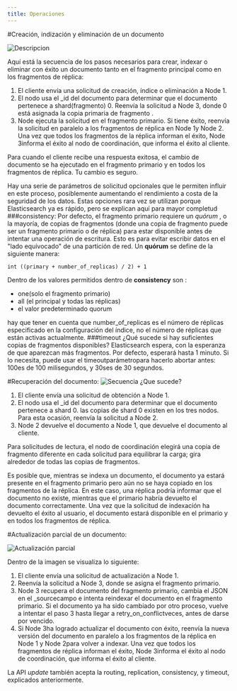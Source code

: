 ```yaml
---
title: Operaciones 
---
```


#Creación, indización y eliminación de un documento

![Descripcion](https://www.elastic.co/guide/en/elasticsearch/guide/master/images/elas_0402.png)

Aquí está la secuencia de los pasos necesarios para crear, indexar o eliminar con éxito un documento tanto en el fragmento principal como en los fragmentos de réplica:

1. El cliente envía una solicitud de creación, índice o eliminación a Node 1.
2. El nodo usa el  _id del documento para determinar que el documento pertenece a shard(fragmento) 0. Reenvía la solicitud a Node 3, donde 0 está asignada la copia primaria de fragmento .
3. Node ejecuta la solicitud en el fragmento primario. Si tiene éxito, reenvía la solicitud en paralelo a los fragmentos de réplica en Node 1y Node 2. Una vez que todos los fragmentos de la réplica informan el éxito, Node 3informa el éxito al nodo de coordinación, que informa el éxito al cliente.

Para cuando el cliente recibe una respuesta exitosa, el cambio de documento se ha ejecutado en el fragmento primario y en todos los fragmentos de réplica. Tu cambio es seguro.

Hay una serie de parámetros de solicitud opcionales que le permiten influir en este proceso, posiblemente aumentando el rendimiento a costa de la seguridad de los datos. Estas opciones rara vez se utilizan porque Elasticsearch ya es rápido, pero se explican aquí para mayor completud
###consistency:
Por defecto, el fragmento primario requiere un *quórum* , o la mayoría, de copias de fragmentos (donde una copia de fragmento puede ser un fragmento primario o de réplica) para estar disponible antes de intentar una operación de escritura. Esto es para evitar escribir datos en el "lado equivocado" de una partición de red. Un **quórum** se define de la siguiente manera:
```
int ((primary + number_of_replicas) / 2) + 1
```
Dentro de los valores permitidos dentro de **consistency** son :
* one(solo el fragmento primario)
* all (el principal y todas las réplicas)
* el valor predeterminado quorum

hay que tener en cuenta que number_of_replicas es el número de réplicas especificado en la configuración del índice, no el número de réplicas que están activas actualmente.
###timeout
¿Qué sucede si hay suficientes copias de fragmentos disponibles? Elasticsearch espera, con la esperanza de que aparezcan más fragmentos. Por defecto, esperará hasta 1 minuto. Si lo necesita, puede usar el timeoutparámetropara hacerlo abortar antes: 100es de 100 milisegundos, y 30ses de 30 segundos.

#Recuperación del documento:
![Secuencia](https://www.elastic.co/guide/en/elasticsearch/guide/master/images/elas_0403.png)
¿Que sucede?
1. El cliente envía una solicitud de obtención a Node 1.
2. El nodo usa el _id del documento para determinar que el documento pertenece a shard 0. las copias de shard 0 existen en los tres nodos. Para esta ocasión, reenvía la solicitud a Node 2.
3. Node 2 devuelve el documento a Node 1, que devuelve el documento al cliente.

Para solicitudes de lectura, el nodo de coordinación elegirá una copia de fragmento diferente en cada solicitud para equilibrar la carga; gira alrededor de todas las copias de fragmentos.

Es posible que, mientras se indexa un documento, el documento ya estará presente en el fragmento primario pero aún no se haya copiado en los fragmentos de la réplica. En este caso, una réplica podría informar que el documento no existe, mientras que el primario habría devuelto el documento correctamente. Una vez que la solicitud de indexación ha devuelto el éxito al usuario, el documento estará disponible en el primario y en todos los fragmentos de réplica.

#Actualización parcial de un documento:

![Actualización parcial](https://www.elastic.co/guide/en/elasticsearch/guide/master/images/elas_0404.png)

Dentro de la imagen se visualiza lo siguiente:
1. El cliente envía una solicitud de actualización a Node 1.
2. Reenvía la solicitud a Node 3, donde se asigna el fragmento primario.
3. Node 3 recupera el documento del fragmento primario, cambia el JSON en el _sourcecampo e intenta reindexar el documento en el fragmento primario. Si el documento ya ha sido cambiado por otro proceso, vuelve a intentar el paso 3 hasta llegar a retry_on_conflictveces, antes de darse por vencido.
4. Si Node 3ha logrado actualizar el documento con éxito, reenvía la nueva versión del documento en paralelo a los fragmentos de la réplica en Node 1 y Node 2para volver a indexar. Una vez que todos los fragmentos de réplica informan el éxito, Node 3informa el éxito al nodo de coordinación, que informa el éxito al cliente.

La API *update* también acepta la routing, replication, consistency, y timeout, explicados anteriormente.
